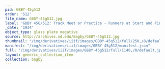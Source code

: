 ```yaml
---
pid: GBBY-45g512
order: '512'
file_name: GBBY-45g512.jpg
label: 'GBBY 45G/512: Track Meet or Practice - Runners at Start and Finish - 1934'
_date: '1934'
object_type: glass plate negative
source: http://archives.nd.edu/Bagby/GBBY-45g512.jpg
thumbnail: "/img/derivatives/iiif/images/GBBY-45g512/full/250,/0/default.jpg"
manifest: "/img/derivatives/iiif/images/GBBY-45g512/manifest.json"
full: "/img/derivatives/iiif/images/GBBY-45g512/full/1140,/0/default.jpg"
layout: generic_collection_item
collection: bagby
---
```

